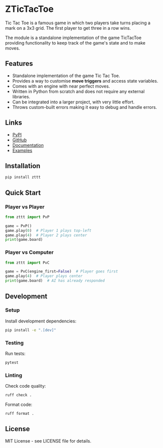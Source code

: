 # ZTicTacToe

Tic Tac Toe is a famous game in which two players take turns placing
a mark on a 3x3 grid. The first player to get three in a row wins.

The module is a standalone implementation of the game TicTacToe
providing functionality to keep track of the game's state and to
make moves.

## Features

- Standalone implementation of the game Tic Tac Toe.
- Provides a way to customise **move triggers** and access state variables.
- Comes with an engine with near perfect moves.
- Written in Python from scratch and does not require any external libraries.
- Can be integrated into a larger project, with very little effort.
- Throws custom-built errors making it easy to debug and handle errors.

## Links

- [PyPI](https://pypi.python.org/pypi/zttt)
- [GitHub](https://github.com/Sigma1084/ZTicTacToe/tree/v1)
- [Documentation](https://ztictactoe.readthedocs.io/en/v1/)
- [Examples](https://github.com/Sigma1084/ZTicTacToe/tree/v1/examples)

## Installation

```bash
pip install zttt
```

## Quick Start

### Player vs Player

```python
from zttt import PvP

game = PvP()
game.play(0)  # Player 1 plays top-left
game.play(4)  # Player 2 plays center
print(game.board)
```

### Player vs Computer

```python
from zttt import PvC

game = PvC(engine_first=False)  # Player goes first
game.play(4)  # Player plays center
print(game.board)  # AI has already responded
```

## Development

### Setup

Install development dependencies:

```bash
pip install -e ".[dev]"
```

### Testing

Run tests:

```bash
pytest
```

### Linting

Check code quality:

```bash
ruff check .
```

Format code:

```bash
ruff format .
```

## License

MIT License - see LICENSE file for details.
